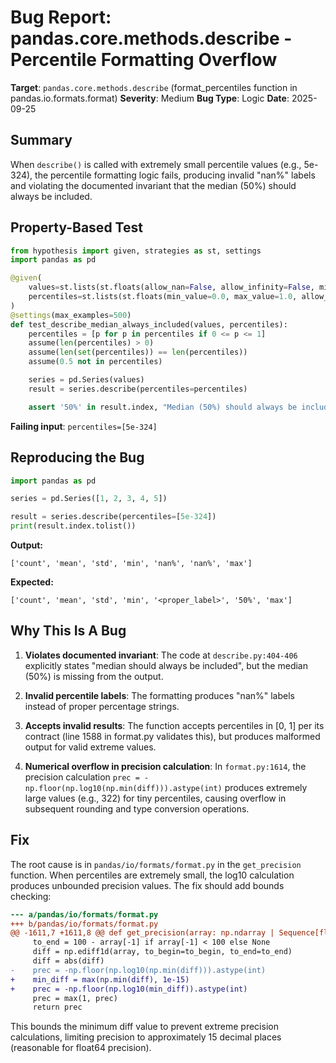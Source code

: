 # Bug Report: pandas.core.methods.describe - Percentile Formatting Overflow

**Target**: `pandas.core.methods.describe` (format_percentiles function in pandas.io.formats.format)
**Severity**: Medium
**Bug Type**: Logic
**Date**: 2025-09-25

## Summary

When `describe()` is called with extremely small percentile values (e.g., 5e-324), the percentile formatting logic fails, producing invalid "nan%" labels and violating the documented invariant that the median (50%) should always be included.

## Property-Based Test

```python
from hypothesis import given, strategies as st, settings
import pandas as pd

@given(
    values=st.lists(st.floats(allow_nan=False, allow_infinity=False, min_value=-1e6, max_value=1e6), min_size=5, max_size=100),
    percentiles=st.lists(st.floats(min_value=0.0, max_value=1.0, allow_nan=False, allow_infinity=False), min_size=1, max_size=10)
)
@settings(max_examples=500)
def test_describe_median_always_included(values, percentiles):
    percentiles = [p for p in percentiles if 0 <= p <= 1]
    assume(len(percentiles) > 0)
    assume(len(set(percentiles)) == len(percentiles))
    assume(0.5 not in percentiles)

    series = pd.Series(values)
    result = series.describe(percentiles=percentiles)

    assert '50%' in result.index, "Median (50%) should always be included in describe output"
```

**Failing input**: `percentiles=[5e-324]`

## Reproducing the Bug

```python
import pandas as pd

series = pd.Series([1, 2, 3, 4, 5])

result = series.describe(percentiles=[5e-324])
print(result.index.tolist())
```

**Output:**
```
['count', 'mean', 'std', 'min', 'nan%', 'nan%', 'max']
```

**Expected:**
```
['count', 'mean', 'std', 'min', '<proper_label>', '50%', 'max']
```

## Why This Is A Bug

1. **Violates documented invariant**: The code at `describe.py:404-406` explicitly states "median should always be included", but the median (50%) is missing from the output.

2. **Invalid percentile labels**: The formatting produces "nan%" labels instead of proper percentage strings.

3. **Accepts invalid results**: The function accepts percentiles in [0, 1] per its contract (line 1588 in format.py validates this), but produces malformed output for valid extreme values.

4. **Numerical overflow in precision calculation**: In `format.py:1614`, the precision calculation `prec = -np.floor(np.log10(np.min(diff))).astype(int)` produces extremely large values (e.g., 322) for tiny percentiles, causing overflow in subsequent rounding and type conversion operations.

## Fix

The root cause is in `pandas/io/formats/format.py` in the `get_precision` function. When percentiles are extremely small, the log10 calculation produces unbounded precision values. The fix should add bounds checking:

```diff
--- a/pandas/io/formats/format.py
+++ b/pandas/io/formats/format.py
@@ -1611,7 +1611,8 @@ def get_precision(array: np.ndarray | Sequence[float]) -> int:
     to_end = 100 - array[-1] if array[-1] < 100 else None
     diff = np.ediff1d(array, to_begin=to_begin, to_end=to_end)
     diff = abs(diff)
-    prec = -np.floor(np.log10(np.min(diff))).astype(int)
+    min_diff = max(np.min(diff), 1e-15)
+    prec = -np.floor(np.log10(min_diff)).astype(int)
     prec = max(1, prec)
     return prec
```

This bounds the minimum diff value to prevent extreme precision calculations, limiting precision to approximately 15 decimal places (reasonable for float64 precision).
